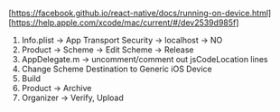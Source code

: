 [https://facebook.github.io/react-native/docs/running-on-device.html]
[https://help.apple.com/xcode/mac/current/#/dev2539d985f]

1. Info.plist -> App Transport Security -> localhost -> NO
1. Product -> Scheme -> Edit Scheme -> Release
1. AppDelegate.m -> uncomment/comment out jsCodeLocation lines
1. Change Scheme Destination to Generic iOS Device
1. Build
1. Product -> Archive
1. Organizer -> Verify, Upload
